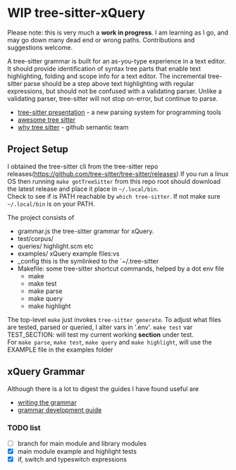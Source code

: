 # WIP tree-sitter-xQuery

Please note: this is very much a **work in progress**.
I am learning as I go, and may go down many dead end or wrong paths.
Contributions and suggestions welcome. 

A tree-sitter grammar is built for an as-you-type experience in a text editor.
It should provide identification of syntax tree parts that enable
text highlighting, folding and scope info for a text editor.
The incremental tree-sitter parse should be a step above text highlighting with regular
expressions, but should not be confused with a validating parser. Unlike a 
validating parser, tree-sitter will not stop on-error, but continue to parse. 

- [tree-sitter presentation](https://www.youtube.com/watch?v=Jes3bD6P0To) - a new parsing system for programming tools
- [awesome tree sitter](https://github.com/drom/awesome-tree-sitter)
- [why tree sitter](https://github.com/github/semantic/blob/master/docs/why-tree-sitter.md) - github semantic team
 
## Project Setup

I obtained the tree-sitter cli from the 
tree-sitter repo releases(https://github.com/tree-sitter/tree-sitter/releases)
If you run a linux OS then running `make getTreeSitter` from this repo root  should download the latest release and place it place in `~/.local/bin`.  
Check to see if is PATH reachable by `which tree-sitter`. If not make sure  `~/.local/bin`
is on your PATH.

The project consists of 
 - grammar.js  the tree-sitter grammar for xQuery.
 - test/corpus/   
 - queries/       highlight.scm  etc
 - examples/      xQuery example files:vs
 - _config        this is the symlinked to the `~/.tree-sitter
 - Makefile: some tree-sitter shortcut commands, helped by a dot env file
   - make
   - make test      
   - make parse
   - make query
   - make highlight

 The top-level `make` just invokes `tree-sitter generate`.
 To adjust what files are tested, parsed or queried, I alter vars in '.env'.
 `make test` var TEST_SECTION: will test my current working **section** under test.  
 For `make parse`, `make test`, `make query` and `make highlight`, will use the EXAMPLE file in the examples folder


## xQuery Grammar

Although there is a lot to digest the guides I have found useful are

- [writing the grammar](http://tree-sitter.github.io/tree-sitter/creating-parsers#writing-the-grammar)
- [grammar development guide](https://github.com/github/semantic/blob/master/docs/grammar-development-guide.md)

### TODO list

- [ ] branch for main module and library modules 
- [x] main module example and highlight tests
- [x] if, switch and typeswitch expressions

<!--
@see https://www.w3.org/2013/01/xquery-30-use-cases/xquery-30-example-queries.txt
-->







